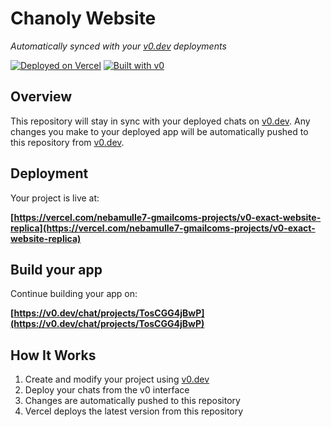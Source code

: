 # Chanoly Website

*Automatically synced with your [v0.dev](https://v0.dev) deployments*

[![Deployed on Vercel](https://img.shields.io/badge/Deployed%20on-Vercel-black?style=for-the-badge&logo=vercel)](https://vercel.com/nebamulle7-gmailcoms-projects/v0-exact-website-replica)
[![Built with v0](https://img.shields.io/badge/Built%20with-v0.dev-black?style=for-the-badge)](https://v0.dev/chat/projects/TosCGG4jBwP)

## Overview

This repository will stay in sync with your deployed chats on [v0.dev](https://v0.dev).
Any changes you make to your deployed app will be automatically pushed to this repository from [v0.dev](https://v0.dev).

## Deployment

Your project is live at:

**[https://vercel.com/nebamulle7-gmailcoms-projects/v0-exact-website-replica](https://vercel.com/nebamulle7-gmailcoms-projects/v0-exact-website-replica)**

## Build your app

Continue building your app on:

**[https://v0.dev/chat/projects/TosCGG4jBwP](https://v0.dev/chat/projects/TosCGG4jBwP)**

## How It Works

1. Create and modify your project using [v0.dev](https://v0.dev)
2. Deploy your chats from the v0 interface
3. Changes are automatically pushed to this repository
4. Vercel deploys the latest version from this repository
